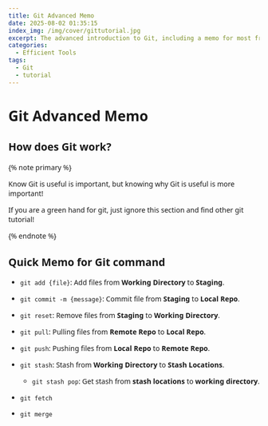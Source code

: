 ```yaml
---
title: Git Advanced Memo
date: 2025-08-02 01:35:15
index_img: /img/cover/gittutorial.jpg
excerpt: The advanced introduction to Git, including a memo for most frequently used git command, and the explanation of Version Control Philosophy and Joint Development.
categories:
  - Efficient Tools
tags:
  - Git
  - tutorial
---
```


<style>
  html, body, .markdown-body {
    font-family: Georgia, sans, serif;
  }
</style>

# Git Advanced Memo

## How does Git work?

{% note primary %}

Know Git is useful is important, but knowing why Git is useful is more important!

If you are a green hand for git, just ignore this section and find other git tutorial!

{% endnote %}

## Quick Memo for Git command

- `git add {file}`: Add files from **Working Directory** to **Staging**.

- `git commit -m {message}`: Commit file from **Staging** to **Local Repo**.

- `git reset`: Remove files from **Staging** to **Working Directory**.

- `git pull`: Pulling files from **Remote Repo** to **Local Repo**.

- `git push`: Pushing files from **Local Repo** to **Remote Repo**.

- `git stash`: Stash from **Working Directory** to **Stash Locations**.

    - `git stash pop`: Get stash from **stash locations** to **working directory**.

- `git fetch`

- `git merge`
